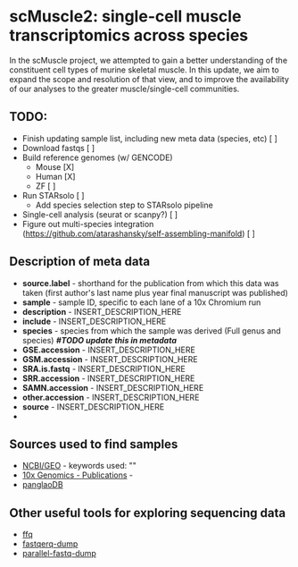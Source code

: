 # **scMuscle2:** single-cell muscle transcriptomics across species
In the scMuscle project, we attempted to gain a better understanding of the constituent cell types of murine skeletal muscle. In this update, we aim to expand the scope and resolution of that view, and to improve the availability of our analyses to the greater muscle/single-cell communities.

## TODO:

- Finish updating sample list, including new meta data (species, etc) [ ]
- Download fastqs [ ]
- Build reference genomes (w/ GENCODE)
  - Mouse [X]
  - Human [X]
  - ZF [ ]
- Run STARsolo [ ]
  - Add species selection step to STARsolo pipeline
- Single-cell analysis (seurat or scanpy?) [ ]
- Figure out multi-species integration (https://github.com/atarashansky/self-assembling-manifold) [ ]


## Description of meta data
- **source.label** - shorthand for the publication from which this data was taken (first author's last name plus year final manuscript was published)
- **sample** - sample ID, specific to each lane of a 10x Chromium run
- **description** - INSERT_DESCRIPTION_HERE
- **include** - INSERT_DESCRIPTION_HERE
- **species** - species from which the sample was derived (Full genus and species) ***#TODO update this in metadata***
- **GSE.accession** - INSERT_DESCRIPTION_HERE
- **GSM.accession** - INSERT_DESCRIPTION_HERE
- **SRA.is.fastq** - INSERT_DESCRIPTION_HERE
- **SRR.accession** - INSERT_DESCRIPTION_HERE
- **SAMN.accession** - INSERT_DESCRIPTION_HERE
- **other.accession** - INSERT_DESCRIPTION_HERE
- **source** - INSERT_DESCRIPTION_HERE
-

## Sources used to find samples
- [NCBI/GEO](https://www.ncbi.nlm.nih.gov/geo/) - keywords used: ""
- [10x Genomics - Publications](https://www.10xgenomics.com/resources/publications) -
- [panglaoDB](https://panglaodb.se/)

## Other useful tools for exploring sequencing data
- [ffq](https://github.com/pachterlab/ffq)
- [fastqerq-dump](https://github.com/ncbi/sra-tools/wiki/HowTo:-fasterq-dump)
- [parallel-fastq-dump]()
